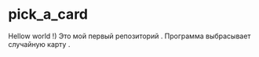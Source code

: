 
# pick_a_card
Hellow world !)
Это мой первый репозиторий . Программа выбрасывает случайную карту .
